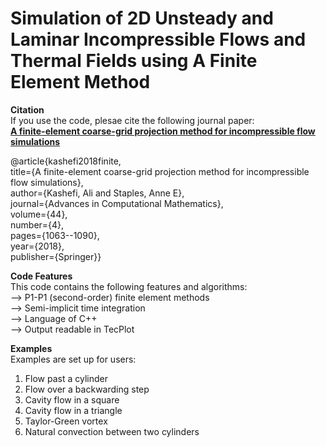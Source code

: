 # Simulation of 2D Unsteady and Laminar Incompressible Flows and Thermal Fields using A Finite Element Method


**Citation** <br>
If you use the code, plesae cite the following journal paper: <br>
**[A finite-element coarse-grid projection method for incompressible flow simulations](https://link.springer.com/article/10.1007/s10444-017-9573-5)**

@article{kashefi2018finite, <br>
  title={A finite-element coarse-grid projection method for incompressible flow simulations}, <br>
  author={Kashefi, Ali and Staples, Anne E}, <br>
  journal={Advances in Computational Mathematics}, <br>
  volume={44}, <br>
  number={4}, <br>
  pages={1063--1090}, <br>
  year={2018}, <br>
  publisher={Springer}} <br>


**Code Features** <br>
This code contains the following features and algorithms: <br>
--> P1-P1 (second-order) finite element methods <br>
--> Semi-implicit time integration <br> 
--> Language of C++ <br>
--> Output readable in TecPlot <br>

**Examples** <br>
Examples are set up for users: <br>
1. Flow past a cylinder <br>
2. Flow over a backwarding step <br>
3. Cavity flow in a square <br>
4. Cavity flow in a triangle <br>
5. Taylor-Green vortex <br>
6. Natural convection between two cylinders <br>
 
